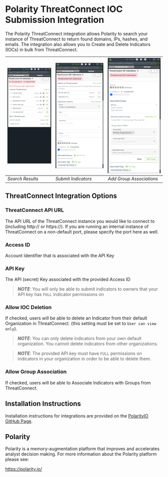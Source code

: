 # Polarity ThreatConnect IOC Submission Integration

The Polarity ThreatConnect integration allows Polarity to search your instance of ThreatConnect to return found domains, IPs, hashes, and emails. The integration also allows you to Create and Delete Indicators (IOCs) in bulk from ThreatConnect.

| ![](assets/search-results.png) | ![](assets/submit.png) | ![](assets/group-filter.png) 
|--------------------------------|------------------------|------------------------------|
| *Search Results*               | *Submit Indicators*    | *Add Group Associations*     |

## ThreatConnect Integration Options

### ThreatConnect API URL

The API URL of the ThreatConnect instance you would like to connect to (including http:// or https://). If you are running an internal instance of ThreatConnect on a non-default port, please specify the port here as well.

### Access ID

Account Identifier that is associated with the API Key

### API Key

The API (secret) Key associated with the provided Access ID

> **_NOTE_**: You will only be able to submit indicators to owners that your API key has `FULL` indicator permissions on

### Allow IOC Deletion

If checked, users will be able to delete an Indicator from their default Organization in ThreatConnect. (this setting must be set to `User can view only`).

> **_NOTE_**: You can only delete indicators from your own default organization. You cannot delete indicators from other organizations.

> **_NOTE_**: The provided API key must have `FULL` permissions on indicators in your organization in order to be able to delete them.

### Allow Group Association

If checked, users will be able to Associate Indicators with Groups from ThreatConnect.

## Installation Instructions

Installation instructions for integrations are provided on the [PolarityIO GitHub Page](https://polarityio.github.io/).

## Polarity

Polarity is a memory-augmentation platform that improves and accelerates analyst decision making. For more information about the Polarity platform please see:

https://polarity.io/
